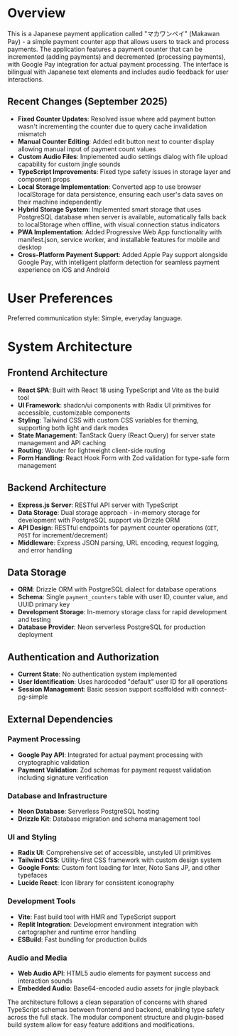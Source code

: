 # Overview

This is a Japanese payment application called "マカワンペイ" (Makawan Pay) - a simple payment counter app that allows users to track and process payments. The application features a payment counter that can be incremented (adding payments) and decremented (processing payments), with Google Pay integration for actual payment processing. The interface is bilingual with Japanese text elements and includes audio feedback for user interactions.

## Recent Changes (September 2025)
- **Fixed Counter Updates**: Resolved issue where add payment button wasn't incrementing the counter due to query cache invalidation mismatch
- **Manual Counter Editing**: Added edit button next to counter display allowing manual input of payment count values
- **Custom Audio Files**: Implemented audio settings dialog with file upload capability for custom jingle sounds
- **TypeScript Improvements**: Fixed type safety issues in storage layer and component props
- **Local Storage Implementation**: Converted app to use browser localStorage for data persistence, ensuring each user's data saves on their machine independently
- **Hybrid Storage System**: Implemented smart storage that uses PostgreSQL database when server is available, automatically falls back to localStorage when offline, with visual connection status indicators
- **PWA Implementation**: Added Progressive Web App functionality with manifest.json, service worker, and installable features for mobile and desktop
- **Cross-Platform Payment Support**: Added Apple Pay support alongside Google Pay, with intelligent platform detection for seamless payment experience on iOS and Android

# User Preferences

Preferred communication style: Simple, everyday language.

# System Architecture

## Frontend Architecture
- **React SPA**: Built with React 18 using TypeScript and Vite as the build tool
- **UI Framework**: shadcn/ui components with Radix UI primitives for accessible, customizable components
- **Styling**: Tailwind CSS with custom CSS variables for theming, supporting both light and dark modes
- **State Management**: TanStack Query (React Query) for server state management and API caching
- **Routing**: Wouter for lightweight client-side routing
- **Form Handling**: React Hook Form with Zod validation for type-safe form management

## Backend Architecture
- **Express.js Server**: RESTful API server with TypeScript
- **Data Storage**: Dual storage approach - in-memory storage for development with PostgreSQL support via Drizzle ORM
- **API Design**: RESTful endpoints for payment counter operations (`GET`, `POST` for increment/decrement)
- **Middleware**: Express JSON parsing, URL encoding, request logging, and error handling

## Data Storage
- **ORM**: Drizzle ORM with PostgreSQL dialect for database operations
- **Schema**: Single `payment_counters` table with user ID, counter value, and UUID primary key
- **Development Storage**: In-memory storage class for rapid development and testing
- **Database Provider**: Neon serverless PostgreSQL for production deployment

## Authentication and Authorization
- **Current State**: No authentication system implemented
- **User Identification**: Uses hardcoded "default" user ID for all operations
- **Session Management**: Basic session support scaffolded with connect-pg-simple

## External Dependencies

### Payment Processing
- **Google Pay API**: Integrated for actual payment processing with cryptographic validation
- **Payment Validation**: Zod schemas for payment request validation including signature verification

### Database and Infrastructure
- **Neon Database**: Serverless PostgreSQL hosting
- **Drizzle Kit**: Database migration and schema management tool

### UI and Styling
- **Radix UI**: Comprehensive set of accessible, unstyled UI primitives
- **Tailwind CSS**: Utility-first CSS framework with custom design system
- **Google Fonts**: Custom font loading for Inter, Noto Sans JP, and other typefaces
- **Lucide React**: Icon library for consistent iconography

### Development Tools
- **Vite**: Fast build tool with HMR and TypeScript support
- **Replit Integration**: Development environment integration with cartographer and runtime error handling
- **ESBuild**: Fast bundling for production builds

### Audio and Media
- **Web Audio API**: HTML5 audio elements for payment success and interaction sounds
- **Embedded Audio**: Base64-encoded audio assets for jingle playback

The architecture follows a clean separation of concerns with shared TypeScript schemas between frontend and backend, enabling type safety across the full stack. The modular component structure and plugin-based build system allow for easy feature additions and modifications.